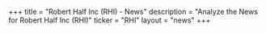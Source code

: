 +++
title = "Robert Half Inc (RHI) - News"
description = "Analyze the News for Robert Half Inc (RHI)"
ticker = "RHI"
layout = "news"
+++

